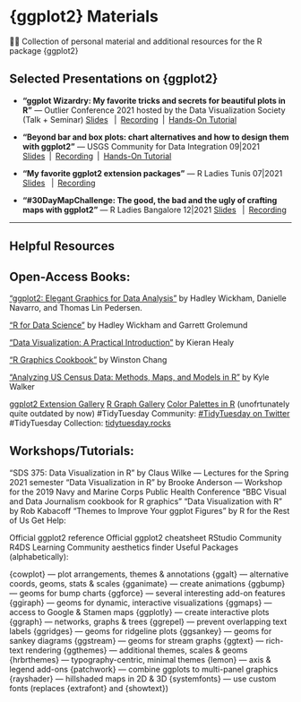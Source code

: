 # {ggplot2} Materials
👨‍🏫 Collection of personal material and additional resources for the R package {ggplot2}
  
  

Selected Presentations on {ggplot2}
-----------------------------------
- **“ggplot Wizardry: My favorite tricks and secrets for beautiful plots in R”** — Outlier Conference 2021 hosted by the Data Visualization Society (Talk + Seminar)
[Slides](https://www.cedricscherer.com/slides/OutlierConf2021_ggplot-wizardry.pdf)  | [Recording](https://youtu.be/7UjA_5gNvdw) | [Hands-On Tutorial](https://z3tt.github.io/OutlierConf2021/)

- **“Beyond bar and box plots: chart alternatives and how to design them with ggplot2”** — USGS Community for Data Integration 09|2021
[Slides](https://www.cedricscherer.com/slides/USGS-2021-beyond-bar-and-box-plots.pdf) | [Recording](https://www.youtube.com/watch?v=WBA04fjTVU0) | [Hands-On Tutorial](https://z3tt.github.io/beyond-bar-and-box-plots)

- **“My favorite ggplot2 extension packages”** — R Ladies Tunis 07|2021
[Slides](https://www.cedricscherer.com/slides/RLadiesTunis-2021-favorite-ggplot-extensions.pdf)  | [Recording](https://youtu.be/8ikFe82Mb1I)

- **“#30DayMapChallenge: The good, the bad and the ugly of crafting maps with ggplot2”** — R Ladies Bangalore 12|2021
[Slides](https://www.cedricscherer.com/slides/RladiesBangalore_30DayMapChallenge.pdf)  | [Recording](https://drive.google.com/file/d/1RU37oUE_7BHCkKzASC-I9R2-SMIjKAKT/view?usp=sharing)

-------------------------

Helpful Resources
-----------------
Open-Access Books:
------------------

[“ggplot2: Elegant Graphics for Data Analysis”]([https://www.kaggle.com/datasets/rtatman/188-million-us-wildfires](https://ggplot2-book.org/)) by Hadley Wickham, Danielle Navarro, and Thomas Lin Pedersen.

[“R for Data Science”](https://r4ds.had.co.nz/) by Hadley Wickham and Garrett Grolemund

[“Data Visualization: A Practical Introduction”](https://socviz.co/) by Kieran Healy

[“R Graphics Cookbook”](https://r-graphics.org/) by Winston Chang

[“Analyzing US Census Data: Methods, Maps, and Models in R”](https://walker-data.com/census-r/) by Kyle Walker

[ggplot2 Extension Gallery](https://exts.ggplot2.tidyverse.org/gallery/)
[R Graph Gallery](https://www.r-graph-gallery.com/)
[Color Palettes in R](https://github.com/EmilHvitfeldt/r-color-palettes/) (unofrtunately quite outdated by now)
#TidyTuesday Community: [#TidyTuesday on Twitter](https://twitter.com/hashtag/tidytuesday?lang=en)
#TidyTuesday Collection: [tidytuesday.rocks](http://tidytuesday.rocks/)


Workshops/Tutorials:
--------------------
“SDS 375: Data Visualization in R” by Claus Wilke — Lectures for the Spring 2021 semester
“Data Visualization in R” by Brooke Anderson — Workshop for the 2019 Navy and Marine Corps Public Health Conference
“BBC Visual and Data Journalism cookbook for R graphics”
“Data Visualization with R” by Rob Kabacoff
“Themes to Improve Your ggplot Figures” by R for the Rest of Us
Get Help:

Official ggplot2 reference
Official ggplot2 cheatsheet
RStudio Community
R4DS Learning Community
aesthetics finder
Useful Packages (alphabetically):

{cowplot} — plot arrangements, themes & annotations
{ggalt} — alternative coords, geoms, stats & scales
{gganimate} — create animations
{ggbump} — geoms for bump charts
{ggforce} — several interesting add-on features
{ggiraph} — geoms for dynamic, interactive visualizations
{ggmaps} — access to Google & Stamen maps
{ggplotly} — create interactive plots
{ggraph} — networks, graphs & trees
{ggrepel} — prevent overlapping text labels
{ggridges} — geoms for ridgeline plots
{ggsankey} — geoms for sankey diagrams
{ggstream} — geoms for stream graphs
{ggtext} — rich-text rendering
{ggthemes} — additional themes, scales & geoms
{hrbrthemes} — typography-centric, minimal themes
{lemon} — axis & legend add-ons
{patchwork} — combine ggplots to multi-panel graphics
{rayshader} — hillshaded maps in 2D & 3D
{systemfonts} — use custom fonts (replaces {extrafont} and {showtext})
